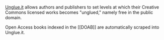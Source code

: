 [Unglue.it](https://unglue.it/) allows authors and publishers to set levels at which their Creative Commons licensed works becomes "unglued," namely free in the public domain. 

Open Access books indexed in the [[DOAB]] are automatically scraped into Unglue.it.